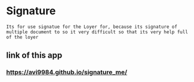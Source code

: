 # Signature 
``Its for use signatue for the Loyer for, because its signature of multiple document to so it very difficult so that its very help full of the loyer``

## link of this app
### https://avi9984.github.io/signature_me/
